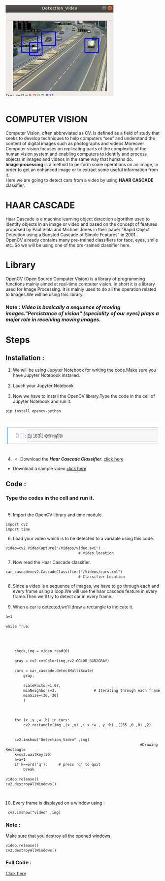 <img src="https://github.com/Godson-Thomas/Image_Processing--Car_Detection_using_OpenCV-python/blob/master/Images%20And%20Videos/1.png" width="350"> <br><br>

# COMPUTER VISION
Computer Vision, often abbreviated as CV, is defined as a field of study that seeks to develop techniques to help computers “see” and understand the content of digital images such as photographs and videos.Moreover Computer vision focuses on replicating parts of the complexity of the human vision system and enabling computers to identify and process objects in images and videos in the same way that humans do. <br>**Image processing**  is a method to perform some operations on an image, in order to get an enhanced image or to extract some useful information from it.<br>
Here we are going to detect cars from a video by using **HAAR CASCADE** classifier.
# HAAR CASCADE
Haar Cascade is a machine learning object detection algorithm used to identify objects in an image or video and based on the concept of ​​ features proposed by Paul Viola and Michael Jones in their paper "Rapid Object Detection using a Boosted Cascade of Simple Features" in 2001.<br>
OpenCV already contains many pre-trained classifiers for face, eyes, smile etc..So we will be using one of the pre-trained classifier here.
# Library
OpenCV (Open Source Computer Vision) is a library of programming functions mainly aimed at real-time computer vision. In short it is a library used for Image Processing. It is mainly used to do all the operation related to Images.We will be using this library.
### Note : ***Video is basically a sequence of moving images."Persistance of vision" (speciality of our eyes)  plays a major role in receiving moving images.*** 
# Steps
## Installation :


1. We will be using Jupyter Notebook for writing the code.Make sure you have Jupyter Notebook installed.<br><br>
2. Lauch your Jupyter Notebook<br><br>
3. Now we have to install the OpenCV library.Type the code in the cell of Jupyter Notebook and run it.
```
pip install opencv-python
```
<br>
<img src="https://github.com/Godson-Thomas/Image_Processing---Facial-Detection-Using-OpenCV/blob/master/Images/2.png" width="500" height=75>  <br><br> 

4. - Download the ***Haar Cascade Classifier***. [click here](https://raw.githubusercontent.com/Godson-Thomas/Image_Processing--Car_Detection_using_OpenCV-python/master/cars.xml)<br>
-    Download a sample video.[click here](https://github.com/Godson-Thomas/Image_Processing--Car_Detection_using_OpenCV-python/blob/master/Images%20And%20Videos/1video.avi)

 ## Code :
 ### Type the codes in the cell and run it.<br><br>
5. Import the OpenCV library and time module.
```
import cv2
import time
```
6. Load your video which is to be detected to a variable using this code.
```
video=cv2.VideoCapture("/Videos/video.avi")
                                 # Video location
```
7. Now read the Haar Cascade classifier.
```
car_cascade=cv2.CascadeClassifier("/Videos/cars.xml")
                                 # Classifier Location                 
```
8. Since a video is a sequence of images, we have to go through each and every frame using a loop.We will use the haar cascade feature in every frame.Then we'll try to detect car in every frame.<br><br>
9. When a car is detected,we'll draw a rectangle to indicate it.
```
a=1

while True:
    
    
    
    
    check,img = video.read(0)

    gray = cv2.cvtColor(img,cv2.COLOR_BGR2GRAY)
    
    cars = car_cascade.detectMultiScale(
        gray,

        scaleFactor=1.07,
        minNeighbors=3,                 # Iterating through each frame
        minSize=(30, 30)
        )

    

    for (x ,y ,w ,h) in cars:
        cv2.rectangle(img ,(x ,y) ,( x +w , y +h) ,(255 ,0 ,0) ,2)

    
    cv2.imshow("Detection_Video" ,img)
                                                             #Drawing Rectangle
    k=cv2.waitKey(30)
    a=a+1
    if k==ord('q'):     # press 'q' to quit
        break

video.release()
cv2.destroyAllWindows()

```
<br>

10. Every frame is displayed on a window using :
```
 cv2.imshow("video" ,img)
 ```
 ### Note :
 Make sure that you destroy all the opened windows.
 ```
 video.release()
cv2.destroyAllWindows()

```
### Full Code :
[Click here](https://github.com/Godson-Thomas/Image_Processing--Car_Detection_using_OpenCV-python/blob/master/Detection.ipynb)